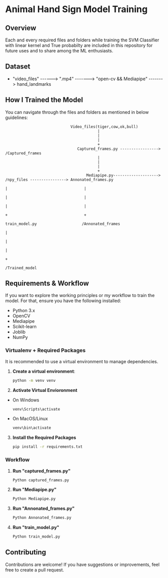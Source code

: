 # Animal Hand Sign Model Training

## Overview

Each and every required files and folders while training the SVM Classifier with linear kernel and True probabilty are included in this repository for future uses and to share among the ML enthusiasts.


## Dataset

- "video_files" ------> ".mp4" -------> "open-cv && Mediapipe" -------> hand_landmarks


## How I Trained the Model

You can navigate through the files and folders as mentioned in below guidelines:

                                 Video_files(tiger,cow,ok,bull)
                                             |
                                             |
                                             |
                                             +
                                    Captured_frames.py -----------------> /Captured_frames
                                             |
                                             |
                                             |
                                             +
                                        Mediapipe.py--------------------> /npy_files ----------------> Annonated_frames.py
                                                                              |                                  |
                                                                              |                                  |
                                                                              |                                  |
                                                                              +                                  +
                                                                        train_model.py                    /Annonated_frames
                                                                              |
                                                                              |
                                                                              |
                                                                              +
                                                                        /Trained_model



## Requirements & Workflow

If you want to explore the working principles or my workflow to train the model. For that, ensure you have the following installed:

- Python 3.x
- OpenCV
- Mediapipe
- Scikit-learn
- Joblib
- NumPy

### Virtualenv + Required Packages

It is recommended to use a virtual environment to manage dependencies.

1. **Create a virtual environment**:
   ```bash
   python -m venv venv
   ```
2. **Activate Virtual Envioronment**
- On Windows
   ```bash
   venv\Scripts\activate
   ```
- On MacOS/Linux
    ```bash
   venv\bin\activate
   ```

3. **Install the Required Packages**

   ```bash
   pip install -r requirements.txt
   ```

### Workflow

1. **Run "captured_frames.py"**
   ```bash
   Python captured_frames.py
   ```

2. **Run "Mediapipe.py"**
   ```bash
   Python Mediapipe.py
   ```

3. **Run "Annonated_frames.py"**
   ```bash
   Python Annonated_frames.py
   ```

4. **Run "train_model.py"**
    ```bash
   Python train_model.py
   ```



## Contributing

   
Contributions are welcome! If you have suggestions or improvements, feel free to create a pull request.

